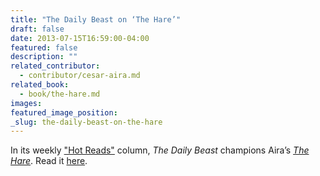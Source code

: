 ```yaml
---
title: "The Daily Beast on ‘The Hare’"
draft: false
date: 2013-07-15T16:59:00-04:00
featured: false
description: ""
related_contributor:
  - contributor/cesar-aira.md
related_book:
  - book/the-hare.md
images:
featured_image_position: 
_slug: the-daily-beast-on-the-hare
---
```


In its weekly ["Hot Reads"](http://www.thedailybeast.com/articles/2013/07/15/this-week-s-hot-reads-july-15-2013.html) column, _The Daily Beast_ champions Aira’s [_The Hare_](http://ndbooks.com/book/the-hare). Read it [here](http://www.thedailybeast.com/articles/2013/07/15/this-week-s-hot-reads-july-15-2013.html). 

